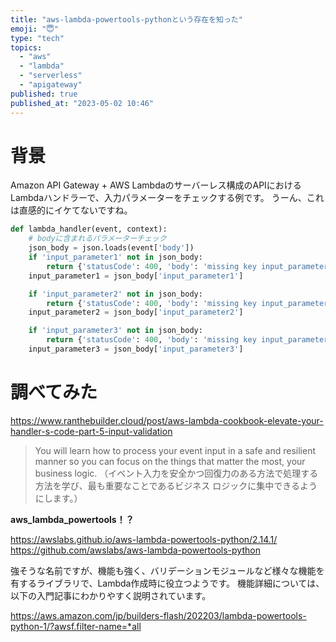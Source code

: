 ```yaml
---
title: "aws-lambda-powertools-pythonという存在を知った"
emoji: "😇"
type: "tech"
topics:
  - "aws"
  - "lambda"
  - "serverless"
  - "apigateway"
published: true
published_at: "2023-05-02 10:46"
---
```


# 背景
Amazon API Gateway + AWS Lambdaのサーバーレス構成のAPIにおけるLambdaハンドラーで、入力パラメーターをチェックする例です。
うーん、これは直感的にイケてないですね。
```python
def lambda_handler(event, context):
    # bodyに含まれるパラメーターチェック
    json_body = json.loads(event['body'])
    if 'input_parameter1' not in json_body:
        return {'statusCode': 400, 'body': 'missing key input_parameter1'}
    input_parameter1 = json_body['input_parameter1']

    if 'input_parameter2' not in json_body:
        return {'statusCode': 400, 'body': 'missing key input_parameter2'}
    input_parameter2 = json_body['input_parameter2']

    if 'input_parameter3' not in json_body:
        return {'statusCode': 400, 'body': 'missing key input_parameter3'}
    input_parameter3 = json_body['input_parameter3']
```
# 調べてみた
https://www.ranthebuilder.cloud/post/aws-lambda-cookbook-elevate-your-handler-s-code-part-5-input-validation
>You will learn how to process your event input in a safe and resilient manner so you can focus on the things that matter the most, your business logic.
>（イベント入力を安全かつ回復力のある方法で処理する方法を学び、最も重要なことであるビジネス ロジックに集中できるようにします。）

**aws_lambda_powertools！？**

https://awslabs.github.io/aws-lambda-powertools-python/2.14.1/
https://github.com/awslabs/aws-lambda-powertools-python

強そうな名前ですが、機能も強く、バリデーションモジュールなど様々な機能を有するライブラリで、Lambda作成時に役立つようです。
機能詳細については、以下の入門記事にわかりやすく説明されています。

https://aws.amazon.com/jp/builders-flash/202203/lambda-powertools-python-1/?awsf.filter-name=*all